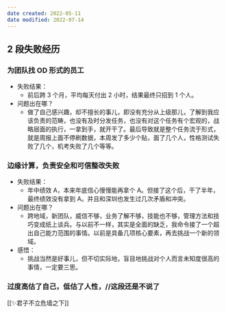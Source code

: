 ```yaml
---
date created: 2022-05-11
date modified: 2022-07-14
---
```


## 2 段失败经历

### 为团队找 OD 形式的员工

- 失败结果：
	- 前后跨 3 个月，平均每天付出 2 小时，结果最终只招到 1 个人。
- 问题出在哪？
	- 做了自己感兴趣，却不擅长的事儿，即没有充分从上级那儿，了解到我应该负责的范畴，也没有及时分发任务，也没有对这个任务有个宏观的，战略层面的执行，一拿到手，就开干了。最后导致就是整个任务流于形式，就是周报上面不停刷数据，本周发了多少个贴，面了几个人，性格测试失败了几个，机考失败了几个等等。

### 边缘计算，负责安全和可信整改失败

- 失败结果：
	- 年中绩效 A，本来年底信心慢慢能再拿个 A。但接了这个后，干了半年，最终绩效没有拿到 A。并且和深圳也发生过几次矛盾和冲突。
- 问题出在哪？
	- 跨地域，新团队，威信不够，业务了解不够，技能也不够，管理方法和技巧变成纸上谈兵。与以前不一样，其实是全面的缺乏，我命令接了一个超出自己能力范围的事情。以前是具备几项核心要素，再去挑战一个新的领域。
- 感悟：
	- 挑战当然是好事儿，但不切实际地，盲目地挑战对个人而言未知度很高的事情，一定要三思。

### 过度高估了自己，低估了人性，//这段还是不说了

[[✨君子不立危墙之下]]
